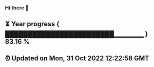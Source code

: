 ### Hi there 👋
⏳ Year progress { ████████████████████████▁▁▁▁▁▁ } 83.16 %
---
⏰ Updated on Mon, 31 Oct 2022 12:22:58 GMT
---
